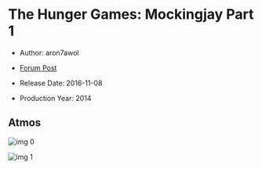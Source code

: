 # The Hunger Games: Mockingjay Part 1

* Author: aron7awol

* [Forum Post](https://www.avsforum.com/threads/bass-eq-for-filtered-movies.2995212/post-57613814)

* Release Date: 2016-11-08
* Production Year: 2014

## Atmos

![img 0](https://i.imgur.com/XYpLeWB.jpg)

![img 1](https://i.imgur.com/ymfOOVg.jpg)

